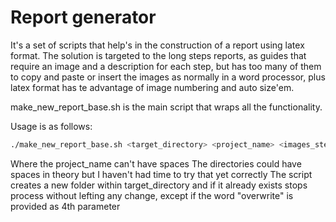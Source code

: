 # Report generator
It's a set of scripts that help's in the construction of a report using latex format.
The solution is targeted to the long steps reports, as guides that require an image and a description for each step, but has too many of them to copy and paste or insert the images as normally in a word processor, plus latex format has te advantage of image numbering and auto size'em.

make_new_report_base.sh is the main script that wraps all the functionality.

Usage is as follows:
```bash
./make_new_report_base.sh <target_directory> <project_name> <images_step_lists> ["overwrite"]
```

Where the project_name can't have spaces
The directories could have spaces in theory but I haven't had time to try that yet correctly
The script creates a new folder within target_directory and if it already exists stops process without lefting any change, except if the word "overwrite" is provided as 4th parameter
